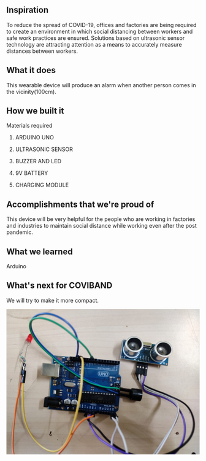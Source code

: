 ## Inspiration

To reduce the spread of COVID-19, offices and factories are being required to create an environment in which social distancing between workers and safe work practices are ensured. Solutions based on ultrasonic sensor technology are attracting attention as a means to accurately measure distances between workers.

## What it does

This wearable device will produce an alarm when another person comes in the vicinity(100cm).

## How we built it

Materials required

1) ARDUINO UNO

2) ULTRASONIC SENSOR

3) BUZZER AND LED

4) 9V BATTERY

5) CHARGING MODULE

## Accomplishments that we're proud of

This device will be very helpful for the people who are working in factories and industries to maintain social distance while working even after the post pandemic.

## What we learned

Arduino

## What's next for COVIBAND

We will try to make it more compact.


<img src="https://github.com/akshitagupta15june/COVIBAND/blob/main/FinalCode/Images/covid-band.jpeg">
